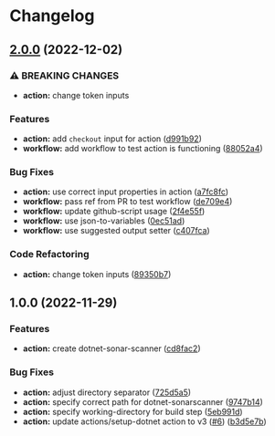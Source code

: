 # Changelog

## [2.0.0](https://github.com/chill-viking/dotnet-sonar-scanner/compare/v1.0.0...v2.0.0) (2022-12-02)


### ⚠ BREAKING CHANGES

* **action:** change token inputs

### Features

* **action:** add `checkout` input for action ([d991b92](https://github.com/chill-viking/dotnet-sonar-scanner/commit/d991b925f00fa7a31cbb267a51e4f1c3c86c2ef9))
* **workflow:** add workflow to test action is functioning ([88052a4](https://github.com/chill-viking/dotnet-sonar-scanner/commit/88052a44b13ce5c03c86a712aa312b4162557a74))


### Bug Fixes

* **action:** use correct input properties in action ([a7fc8fc](https://github.com/chill-viking/dotnet-sonar-scanner/commit/a7fc8fc8d697827b58ff077ce0e50591e395c49f))
* **workflow:** pass ref from PR to test workflow ([de709e4](https://github.com/chill-viking/dotnet-sonar-scanner/commit/de709e4450d4a3a0ebf9d89939f012f56a11fb5f))
* **workflow:** update github-script usage ([2f4e55f](https://github.com/chill-viking/dotnet-sonar-scanner/commit/2f4e55f165bbed565c4076f935345cb1feb1d696))
* **workflow:** use json-to-variables ([0ec51ad](https://github.com/chill-viking/dotnet-sonar-scanner/commit/0ec51ad56e0da98c08d434216bf5f39520df0dae))
* **workflow:** use suggested output setter ([c407fca](https://github.com/chill-viking/dotnet-sonar-scanner/commit/c407fca8f62ac5455a56f9453f6dcf3b052a00e8))


### Code Refactoring

* **action:** change token inputs ([89350b7](https://github.com/chill-viking/dotnet-sonar-scanner/commit/89350b7436afb9e4c905ff64f6be0a3923dad588))

## 1.0.0 (2022-11-29)


### Features

* **action:** create dotnet-sonar-scanner ([cd8fac2](https://github.com/chill-viking/dotnet-sonar-scanner/commit/cd8fac22a9f5f63733a2a29fc0bae05a98020e11))


### Bug Fixes

* **action:** adjust directory separator ([725d5a5](https://github.com/chill-viking/dotnet-sonar-scanner/commit/725d5a5d92094353fdb90f12eb4c91a227825270))
* **action:** specify correct path for dotnet-sonarscanner ([9747b14](https://github.com/chill-viking/dotnet-sonar-scanner/commit/9747b14ab82bf8bedae1082031e3db3905d4457f))
* **action:** specify working-directory for build step ([5eb991d](https://github.com/chill-viking/dotnet-sonar-scanner/commit/5eb991d757d4f498a65a668910694ede06fbda94))
* **action:** update actions/setup-dotnet action to v3 ([#6](https://github.com/chill-viking/dotnet-sonar-scanner/issues/6)) ([b3d5e7b](https://github.com/chill-viking/dotnet-sonar-scanner/commit/b3d5e7b9d836d600ced0d3721cdf5fe982844b51))
